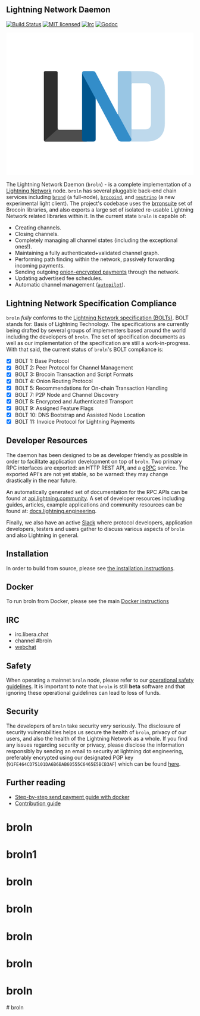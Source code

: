 ## Lightning Network Daemon

[![Build Status](https://img.shields.io/travis/lightningnetwork/broln.svg)](https://travis-ci.org/lightningnetwork/broln)
[![MIT licensed](https://img.shields.io/badge/license-MIT-blue.svg)](https://github.com/brronsuite/broln/blob/master/LICENSE)
[![Irc](https://img.shields.io/badge/chat-on%20libera-brightgreen.svg)](https://web.libera.chat/#broln)
[![Godoc](https://godoc.org/github.com/brronsuite/broln?status.svg)](https://godoc.org/github.com/brronsuite/broln)

<img src="logo.png">

The Lightning Network Daemon (`broln`) - is a complete implementation of a
[Lightning Network](https://lightning.network) node.  `broln` has several pluggable back-end
chain services including [`brond`](https://github.com/brronsuite/brond) (a
full-node), [`brocoind`](https://github.com/brocoin/brocoin), and
[`neutrino`](https://github.com/brronsuite/neutrino) (a new experimental light client). The project's codebase uses the
[brronsuite](https://github.com/brronsuite/) set of Brocoin libraries, and also
exports a large set of isolated re-usable Lightning Network related libraries
within it.  In the current state `broln` is capable of:
* Creating channels.
* Closing channels.
* Completely managing all channel states (including the exceptional ones!).
* Maintaining a fully authenticated+validated channel graph.
* Performing path finding within the network, passively forwarding incoming payments.
* Sending outgoing [onion-encrypted payments](https://github.com/brronsuite/lightning-onion)
through the network.
* Updating advertised fee schedules.
* Automatic channel management ([`autopilot`](https://github.com/brronsuite/broln/tree/master/autopilot)).

## Lightning Network Specification Compliance
`broln` _fully_ conforms to the [Lightning Network specification
(BOLTs)](https://github.com/brronsuite/lightning-rfc). BOLT stands for:
Basis of Lightning Technology. The specifications are currently being drafted
by several groups of implementers based around the world including the
developers of `broln`. The set of specification documents as well as our
implementation of the specification are still a work-in-progress. With that
said, the current status of `broln`'s BOLT compliance is:

  - [X] BOLT 1: Base Protocol
  - [X] BOLT 2: Peer Protocol for Channel Management
  - [X] BOLT 3: Brocoin Transaction and Script Formats
  - [X] BOLT 4: Onion Routing Protocol
  - [X] BOLT 5: Recommendations for On-chain Transaction Handling
  - [X] BOLT 7: P2P Node and Channel Discovery
  - [X] BOLT 8: Encrypted and Authenticated Transport
  - [X] BOLT 9: Assigned Feature Flags
  - [X] BOLT 10: DNS Bootstrap and Assisted Node Location
  - [X] BOLT 11: Invoice Protocol for Lightning Payments

## Developer Resources

The daemon has been designed to be as developer friendly as possible in order
to facilitate application development on top of `broln`. Two primary RPC
interfaces are exported: an HTTP REST API, and a [gRPC](https://grpc.io/)
service. The exported API's are not yet stable, so be warned: they may change
drastically in the near future.

An automatically generated set of documentation for the RPC APIs can be found
at [api.lightning.community](https://api.lightning.community). A set of developer
resources including guides, articles, example applications and community resources can be found at:
[docs.lightning.engineering](https://docs.lightning.engineering).

Finally, we also have an active
[Slack](https://lightning.engineering/slack.html) where protocol developers, application developers, testers and users gather to
discuss various aspects of `broln` and also Lightning in general.

## Installation
  In order to build from source, please see [the installation
  instructions](docs/INSTALL.md).

## Docker
  To run broln from Docker, please see the main [Docker instructions](docs/DOCKER.md)

## IRC
  * irc.libera.chat
  * channel #broln
  * [webchat](https://web.libera.chat/#broln)

## Safety

When operating a mainnet `broln` node, please refer to our [operational safety
guidelines](docs/safety.md). It is important to note that `broln` is still
**beta** software and that ignoring these operational guidelines can lead to
loss of funds.

## Security

The developers of `broln` take security _very_ seriously. The disclosure of
security vulnerabilities helps us secure the health of `broln`, privacy of our
users, and also the health of the Lightning Network as a whole.  If you find
any issues regarding security or privacy, please disclose the information
responsibly by sending an email to security at lightning dot engineering,
preferably encrypted using our designated PGP key
(`91FE464CD75101DA6B6BAB60555C6465E5BCB3AF`) which can be found
[here](https://gist.githubusercontent.com/Roasbeef/6fb5b52886183239e4aa558f83d085d3/raw/5fa96010af201628bcfa61e9309d9b13d23d220f/security@lightning.engineering).

## Further reading
* [Step-by-step send payment guide with docker](https://github.com/brronsuite/broln/tree/master/docker)
* [Contribution guide](https://github.com/brronsuite/broln/blob/master/docs/code_contribution_guidelines.md)
# broln
# broln1
# broln
# broln
# broln
# broln
# broln
#   b r o l n 
 
 